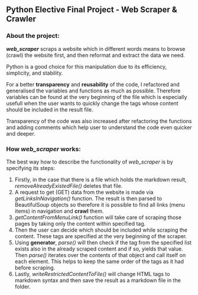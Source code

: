 ## Python Elective Final Project - Web Scraper & Crawler
### About the project:
**_web_scraper_** scraps a website which in different words means to browse (crawl) the website first, and then reformat and extract the data we need. 

Python is a good choice for this manipulation due to its efficiency, simplicity, and stability.

For a better **transparency** and **reusability** of the code, I refactored and generalised the variables and functions as much as possible. Therefore variables can be found at the very beginning of the file which is especially usefull when the user wants to quickly change the tags whose content should be included in the result file. 

Transparency of the code was also increased after refactoring the functions and adding comments which help user to understand the code even quicker and deeper.

### How _web_scraper_ works:
The best way how to describe the functionality of _web_scraper_ is by specifying its steps:

1. Firstly, in the case that there is a file which holds the markdown result, _removeAlreadyExistedFile()_ deletes that file.
2. A request to get (GET) data from the website is made via _getLinksInNavigation()_ function. The result is then parsed to BeautifulSoup objects so therefore it is possible to find all links (menu items) in navigation and **crawl** them.
3. _getContentFromMenuLink()_ function will take care of scraping those pages by taking only the content within specified tag. 
4. Then the user can decide which <tags> should be included while scraping the content. These tags are specified at the very beginning of the scraper.
5. Using **generator**, _parse()_ will then check if the tag from the specified list exists also in the already scraped content and if so, yields that value. Then _parse()_ iterates over the contents of that object and call itself on each element. This helps to keep the same order of the tags as it had before scraping.
6. Lastly, _writeRestrictedContentToFile()_ will change HTML tags to markdown syntax and then save the result as a markdown file in the folder.
